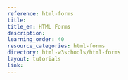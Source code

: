 ```yaml
---
reference: html-forms
title:
title_en: HTML Forms
description:
learning_order: 40
resource_categories: html-forms
directory: html-w3schools/html-forms
layout: tutorials
link:
---
```

